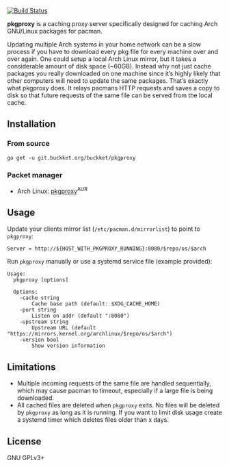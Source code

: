 [![Build Status](https://drone.buckket.org/api/badges/buckket/pkgproxy/status.svg)](https://drone.buckket.org/buckket/pkgproxy)

**pkgproxy** is a caching proxy server specifically designed for caching Arch GNU/Linux packages for pacman.

Updating multiple Arch systems in your home network can be a slow process if you have to download every pkg file
for every machine over and over again. One could setup a local Arch Linux mirror, but it takes a considerable amount of
disk space (~60GB). Instead why not just cache packages you really downloaded on one machine since it’s highly likely that
other computers will need to update the same packages. That’s exactly what pkgproxy does. It relays pacmans HTTP requests
and saves a copy to disk so that future requests of the same file can be served from the local cache.

## Installation

### From source

    go get -u git.buckket.org/buckket/pkgproxy

### Packet manager

- Arch Linux: [pkgproxy](https://aur.archlinux.org/packages/pkgproxy/)<sup>AUR</sup>

## Usage

Update your clients mirror list (`/etc/pacman.d/mirrorlist`) to point to `pkgproxy`:
  
    Server = http://${HOST_WITH_PKGPROXY_RUNNING}:8080/$repo/os/$arch
 
Run `pkgproxy` manually or use a systemd service file (example provided):

```
Usage:
  pkgproxy [options]

  Options:
    -cache string
        Cache base path (default: $XDG_CACHE_HOME)
    -port string
        Listen on addr (default ":8080")
    -upstream string
        Upstream URL (default "https://mirrors.kernel.org/archlinux/$repo/os/$arch")
    -version bool
        Show version information
```

## Limitations

- Multiple incoming requests of the same file are handled sequentially, which may cause pacman to timeout,
  especially if a large file is being downloaded.
- All cached files are deleted when `pkgproxy` exits. No files will be deleted by `pkgproxy` as long as
  it is running. If you want to limit disk usage create a systemd timer which deletes files older than x days.

## License

 GNU GPLv3+
 